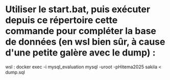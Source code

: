 # Utiliser le start.bat, puis exécuter depuis ce répertoire cette commande pour compléter la base de données (en wsl bien sûr, à cause d'une petite galère avec le dump) : 

wsl : docker exec -i mysql_evaluation mysql -uroot -pHitema2025 sakila < dump.sql
